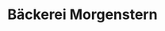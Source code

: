 ---
title: "Bäckerei Morgenstern"
url: /pockau-lengefeld/baeckerei-morgenstern-freiberger-strasse/
shop: Bäckerei
---